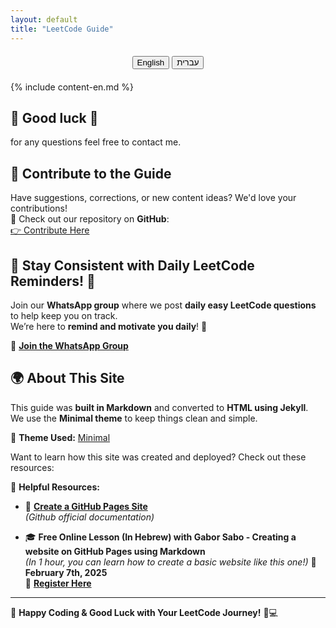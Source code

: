 ```yaml
---
layout: default
title: "LeetCode Guide"
---
```


<div style="text-align: center; margin: 20px 0;">
<button onclick="setLanguage('en')">English</button>
<button onclick="setLanguage('he')">עברית</button>
</div>

<!-- English Content -->
<div id="content-en" class="lang-en" markdown="1">
  
  {% include content-en.md %}



  ## 🚀 Good luck 🎯
  for any questions feel free to contact me.

  ## 🤝 Contribute to the Guide

Have suggestions, corrections, or new content ideas? We'd love your contributions!  
📌 Check out our repository on **GitHub**:  
[👉 Contribute Here](https://github.com/YanivGabay/LeetCodeGuideSite)



## 📅 Stay Consistent with Daily LeetCode Reminders! 📢

Join our **WhatsApp group** where we post **daily easy LeetCode questions** to help keep you on track.  
We’re here to **remind and motivate you daily**! 🚀  

📲 **[Join the WhatsApp Group](https://chat.whatsapp.com/IQ3Mghl3NUz09vIdR0t4gd)**


## 🌍 About This Site

This guide was **built in Markdown** and converted to **HTML using Jekyll**.  
We use the **Minimal theme** to keep things clean and simple.  

🎨 **Theme Used:** [Minimal](https://github.com/pages-themes/minimal)  

Want to learn how this site was created and deployed? Check out these resources:  

📖 **Helpful Resources:**
- 📌 **[Create a GitHub Pages Site](https://docs.github.com/en/pages/getting-started-with-github-pages/creating-a-github-pages-site)**  
  *(Github official documentation)*
  
- 🎓 **Free Online Lesson (In Hebrew) with Gabor Sabo - Creating a website on GitHub Pages using Markdown**  
    *(In 1 hour, you can learn how to create a basic website like this one!)*
  📅 **February 7th, 2025**  
  🔗 **[Register Here](https://www.meetup.com/pyweb-il/events/305773690/)**  
---

</div>
<!-- Hebrew Content -->

<div id="content-he" class="lang-he" style="display: none; direction: rtl;" markdown="1">

  {% include content-he.md %}

  ## 🚀 בהצלחה 🎯
  לכל שאלה ניתן לפנות ולעדכן בגיטהב.

  ## 🤝 לתרום דרך גיטהאב
  אם יש לכם הצעות, תיקונים או רעיונות לתוכן חדש, אשמח שתתרמו גם לקוד.
  כנסו לקישור ותוכלו לראות את הקוד ולתרום דרך גיטהאב.
  [👉 לתרום כאן](https://github.com/YanivGabay/LeetCodeGuideSite)

## 📅 רוצים תזכורת יומית ? 📢

הצטרפו לקבוצת הוואטסאפ שלנו, שם אנחנו מפרסמים שאלות קלות באופן יומי כתזכורת.

📲 **[הצטרפו לקבוצת הוואטסאפ](https://chat.whatsapp.com/IQ3Mghl3NUz09vIdR0t4gd)**


## 🌍 רוצים לבנות אתר כמו זה?

המדריך הזה נבנה במרקדאון והומר לאתר ע"י ג'קיל.
האתר נבנה בעזרת ערכת העיצוב Minimal כדי לשמור על ניקיון ופשטות.

🎨 **ערכת העיצוב שנמצאת בשימוש:** [Minimal]( )

רוצים ללמוד איך בונים אתר כזה? כנסו לקישורים הבאים:

📖 **מדריכים שימושיים:**
- 📌 **[יצירת אתר ב-GitHub Pages](https://docs.github.com/en/pages/getting-started-with-github-pages/creating-a-github-pages-site)**  
  *(תיעוד רשמי של GitHub)*

- 🎓 **שיעור חינמי באינטרנט (בעברית) עם גאבור סבו - יצירת אתר ב-GitHub Pages בעזרת Markdown**  
    *(בשעה אחת, תוכלו ללמוד איך ליצור אתר בסיסי כמו זה!)*
  📅 **7 בפברואר, 2025**
  🔗 **[הרשמה כאן](https://www.meetup.com/pyweb-il/events/305773690/)**
---



</div>



🚀 **Happy Coding & Good Luck with Your LeetCode Journey!** 🎯💻




<!-- JavaScript for Language Toggling -->
<script>
  function setLanguage(lang) {
    if (lang === 'he') {
      document.getElementById("content-en").style.display = "none";
      document.getElementById("content-he").style.display = "block";
    } else {
      document.getElementById("content-en").style.display = "block";
      document.getElementById("content-he").style.display = "none";
    }
  }

  // Set default language on page load
  document.addEventListener("DOMContentLoaded", function() {
    // You can set the default language here. For example, default to English:
    setLanguage('he');

    
  });
</script>

